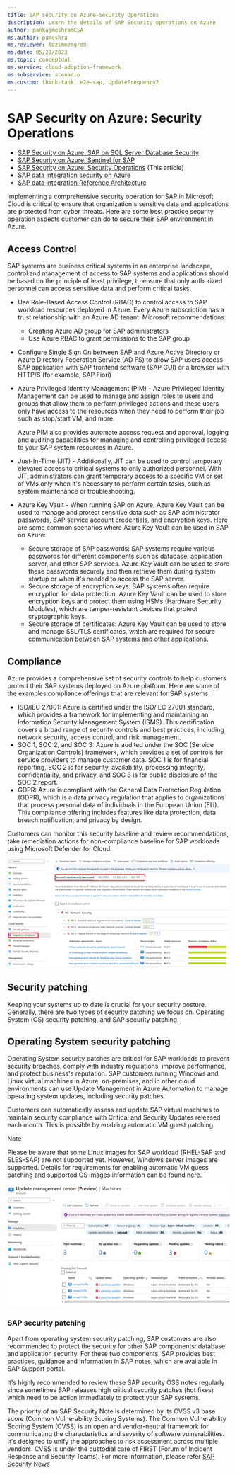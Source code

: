 ```yaml
---
title: SAP security on Azure-Security Operations
description: Learn the details of SAP Security operations on Azure 
author: pankajmeshramCSA
ms.author: pameshra
ms.reviewer: tozimmergren
ms.date: 05/22/2023
ms.topic: conceptual
ms.service: cloud-adoption-framework
ms.subservice: scenario
ms.custom: think-tank, e2e-sap, UpdateFrequency2
---
```


# SAP Security on Azure: Security Operations

- [SAP Security on Azure: SAP on SQL Server Database Security](./sap-lza-sap-database-security.md)
- [SAP Security on Azure: Sentinel for SAP](./sap-lza-sentinel-for-sap.md)
- [SAP Security on Azure: Security Operations](./sap-lza-sap-security-operations.md) (This article)
- [SAP data integration security on Azure](./sap-lza-data-integration-security.md)
- [SAP data integration Reference Architecture](./sap-lza-data-reference-architecture.md)

Implementing a comprehensive security operation for SAP in Microsoft Cloud is critical to ensure that organization's sensitive data and applications are protected from cyber threats. Here are some best practice security operation aspects customer can do to secure their SAP environment in Azure.

## Access Control

SAP systems are business critical systems in an enterprise landscape, control and management of access to SAP systems and applications should be based on the principle of least privilege, to ensure that only authorized personnel can access sensitive data and perform critical tasks.

- Use Role-Based Access Control (RBAC) to control access to SAP workload resources deployed in Azure. Every Azure subscription has a trust relationship with an Azure AD tenant. Microsoft recommendations:
  - Creating Azure AD group for SAP administrators
  - Use Azure RBAC to grant permissions to the SAP group

- Configure Single Sign On between SAP and Azure Active Directory or Azure Directory Federation Service (AD FS) to allow SAP users access SAP application with SAP frontend software (SAP GUI) or a browser with HTTP/S (for example, SAP Fiori)

- Azure Privileged Identity Management (PIM) - Azure Privileged Identity Management can be used to manage and assign roles to users and groups that allow them to perform privileged actions and these users only have access to the resources when they need to perform their job such as stop/start VM, and more.

  Azure PIM also provides automate access request and approval, logging and auditing capabilities for managing and controlling privileged access to your SAP system resources in Azure.

- Just-In-Time (JIT) - Additionally, JIT can be used to control temporary elevated access to critical systems to only authorized personnel. With JIT, administrators can grant temporary access to a specific VM or set of VMs only when it's necessary to perform certain tasks, such as system maintenance or troubleshooting.

- Azure Key Vault - When running SAP on Azure, Azure Key Vault can be used to manage and protect sensitive data such as SAP administrator passwords, SAP service account credentials, and encryption keys. Here are some common scenarios where Azure Key Vault can be used in SAP on Azure:

  - Secure storage of SAP passwords: SAP systems require various passwords for different components such as database, application server, and other SAP services. Azure Key Vault can be used to store these passwords securely and then retrieve them during system startup or when it's needed to access the SAP server.
  - Secure storage of encryption keys: SAP systems often require encryption for data protection. Azure Key Vault can be used to store encryption keys and protect them using HSMs (Hardware Security Modules), which are tamper-resistant devices that protect cryptographic keys.
  - Secure storage of certificates: Azure Key Vault can be used to store and manage SSL/TLS certificates, which are required for secure communication between SAP systems and other applications.

## Compliance

Azure provides a comprehensive set of security controls to help customers protect their SAP systems deployed on Azure platform. Here are some of the examples compliance offerings that are relevant for SAP systems:

- ISO/IEC 27001: Azure is certified under the ISO/IEC 27001 standard, which provides a framework for implementing and maintaining an Information
    Security Management System (ISMS). This certification covers a broad range of security controls and best practices, including network security, access control, and risk management.
- SOC 1, SOC 2, and SOC 3: Azure is audited under the SOC (Service Organization Controls) framework, which provides a set of controls for service providers to manage customer data. SOC 1 is for financial reporting, SOC 2 is for security, availability, processing integrity, confidentiality, and privacy, and SOC 3 is for public disclosure of the SOC 2 report.
- GDPR: Azure is compliant with the General Data Protection Regulation (GDPR), which is a data privacy regulation that applies to organizations that process personal data of individuals in the European Union (EU). This compliance offering includes features like data protection, data breach notification, and privacy by design.

Customers can monitor this security baseline and review recommendations, take remediation actions for non-compliance baseline for SAP workloads using Microsoft Defender for Cloud. 

   ![Screenshot shows Defender configuration.](./media/sap-lza-defender.png)

## Security patching

Keeping your systems up to date is crucial for your security posture. Generally, there are two types of security patching we focus on. Operating System (OS) security patching, and SAP security patching.

## Operating System security patching

Operating System security patches are critical for SAP workloads to prevent security breaches, comply with industry regulations, improve performance, and protect business's reputation.
SAP customers running Windows and Linux virtual machines in Azure, on-premises, and in other cloud environments can use Update Management in Azure Automation to manage operating system updates, including security patches.

Customers can automatically assess and update SAP virtual machines to maintain security compliance with Critical and Security Updates released each month. This is possible by enabling automatic VM guest patching.

> [!NOTE]
>Please be aware that some Linux images for SAP workload (RHEL-SAP and SLES-SAP) are not supported yet. However, Windows server images are supported. Details for requirements for enabling automatic VM guess patching and supported OS images information can be found [here](/azure/virtual-machines/automatic-vm-guest-patching#supported-os-images).

![Screenshot shows Update Management.](./media/sap-lza-update-management.png)

### SAP security patching

Apart from operating system security patching, SAP customers are also recommended to protect the security for other SAP components: database and application security. For these two components, SAP provides best practices, guidance and information in SAP notes, which are available in SAP Support portal.

It's highly recommended to review these SAP security OSS notes regularly since sometimes SAP releases high critical security patches (hot fixes) which need to be action immediately to protect your SAP systems.

The priority of an SAP Security Note is determined by its CVSS v3 base score (Common Vulnerability Scoring Systems). The Common Vulnerability Scoring System (CVSS) is an open and vendor-neutral framework for communicating the characteristics and severity of software vulnerabilities. It's designed to unify the approaches to risk assessment across multiple vendors. CVSS is under the custodial care of FIRST (Forum of Incident Response and Security Teams).
For more information, please refer [SAP Security News](https://support.sap.com/en/my-support/knowledge-base/security-notes-news.html)
